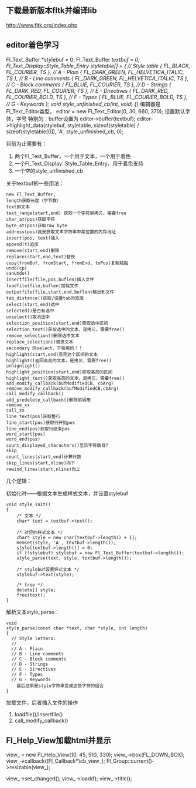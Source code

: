 ## 下载最新版本fltk并编译lib

http://www.fltk.org/index.php

## editor着色学习

Fl_Text_Buffer *stylebuf = 0;
Fl_Text_Buffer *textbuf = 0;
Fl_Text_Display::Style_Table_Entry styletable[] = {	// Style table
    { FL_BLACK,      FL_COURIER,           TS }, // A - Plain
    { FL_DARK_GREEN, FL_HELVETICA_ITALIC,  TS }, // B - Line comments
    { FL_DARK_GREEN, FL_HELVETICA_ITALIC,  TS }, // C - Block comments
    { FL_BLUE,       FL_COURIER,           TS }, // D - Strings
    { FL_DARK_RED,   FL_COURIER,           TS }, // E - Directives
    { FL_DARK_RED,   FL_COURIER_BOLD,      TS }, // F - Types
    { FL_BLUE,       FL_COURIER_BOLD,      TS }, // G - Keywords
};
void style_unfinished_cb(int, void*) {}
编辑器是Fl_Text_Editor类型，
editor = new Fl_Text_Editor(0, 30, 660, 370);
设置默认字体，字号
特别的：buffer设置为
editor->buffer(textbuf);
editor->highlight_data(stylebuf, styletable, sizeof(styletable) / sizeof(styletable[0]),
                          'A', style_unfinished_cb, 0);
                          
目前为止需要有：
1. 两个Fl_Text_Buffer，一个用于文本，一个用于着色
2. 一个Fl_Text_Display::Style_Table_Entry，用于着色支持
3. 一个空的style_unfinished_cb

关于textbuf的一些用法：

```
new Fl_Text_Buffer;
length获取长度（字节数）
text即文本
text_range(start,end) 获取一个字符串拷贝，需要free
char_at(pos)获取字符
byte_at(pos)获取raw byte
address(pos)就是获取文本字符串中某位置的内存地址
insert(pos, text)插入
append(t)追加
remove(start,end)删除
replace(start,end,text)替换
copy(fromBuf, fromStart, fromEnd, toPos)复制粘贴
undo(cp) 
canUndo()
insertfile(file,pos,buflen)插入文件
loadfile(file,buflen)加载文件
outputfile(file,start,end,buflen)输出到文件
tab_distance()获取/设置tab的宽度
select(start,end)选中
selected()是否有选中
unselect()取消选中
selection_position(start,end)获取选中区间
selection_text()获取选中的文本，是拷贝，需要free()
remove_selection()删除选中文本
replace_selection()替换文本
secondary 的select，干嘛用的！！
highlight(start,end)高亮这个区间的文本
highlight()返回高亮的文本，是拷贝，需要free()
unhignlight()
highlight_position(start,end)获取高亮的区间
highlight_text()获取高亮的文本，是拷贝，需要free()
add_modify_callback(bufModifiedCB, cbArg)
remove_modify_callback(bufModifiedCB,cbArg)
call_modify_callback()
add_predelete_callback()删除前调用
remove_xx
call_xx
line_text(pos)获取整行
line_start(pos)获取行开始pos
line_end(pos)获取行结束pos
word_start(pos)
word_end(pos)
count_displayed_characters()显示字符数目?
skip_
count_lines(start,end)计算行数
skip_lines(start,nline)向下
rewind_lines(start,nline)向上

```

几个逻辑：

初始化时——根据文本生成样式文本，并设置stylebuf

```
void style_init()
{
    /* 文本 */
    char* text = textbuf->text(); 
    
    /* 对应的样式文本 */
    char* style = new char[textbuf->length() + 1];
    memset(style, 'A', textbuf->length());
    style[textbuf->length()] = 0;
    if (!stylebuf) stylebuf = new Fl_Text_Buffer(textbuf->length());
    style_parse(text, style, textbuf->length());
    
    /* stylebuf设置样式文本 */
    stylebuf->text(style);
    
    /* free */
    delete[] style;
    free(text);
}
```

解析文本style_parse：

```
void
style_parse(const char *text, char *style, int length) 
{
  // Style letters:
  //
  // A - Plain
  // B - Line comments
  // C - Block comments
  // D - Strings
  // E - Directives
  // F - Types
  // G - Keywords
    最后结果是style字符串变成这些字符的组合
}
```


加载文件，后者插入文件的操作
1. loadfile()/insertfile()
2. call_modify_callback()


## Fl_Help_View加载html并显示

view_ = new Fl_Help_View(10, 45, 510, 330);
view_->box(FL_DOWN_BOX);
view_->callback((Fl_Callback*)cb_view_);
Fl_Group::current()->resizable(view_);

view_->set_changed();
view_->load(f);
view_->title();






